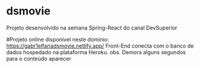 # dsmovie
Projeto desenvolvido na semana Spring-React do canal DevSuperior

#Projeto online disponível neste domínio: https://gabr1elfariadsmovie.netlify.app/
Front-End conecta com o banco de dados hospedado na plataforma Heroku.
obs. Demora alguns segundos para o conteúdo aparecer
